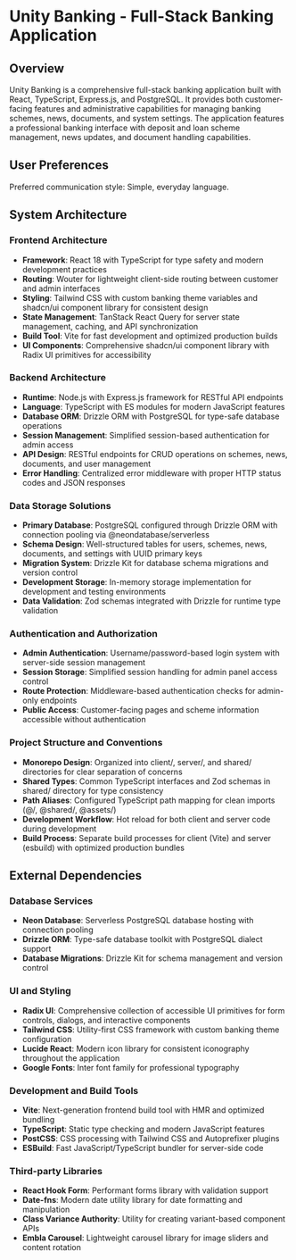 # Unity Banking - Full-Stack Banking Application

## Overview

Unity Banking is a comprehensive full-stack banking application built with React, TypeScript, Express.js, and PostgreSQL. It provides both customer-facing features and administrative capabilities for managing banking schemes, news, documents, and system settings. The application features a professional banking interface with deposit and loan scheme management, news updates, and document handling capabilities.

## User Preferences

Preferred communication style: Simple, everyday language.

## System Architecture

### Frontend Architecture
- **Framework**: React 18 with TypeScript for type safety and modern development practices
- **Routing**: Wouter for lightweight client-side routing between customer and admin interfaces
- **Styling**: Tailwind CSS with custom banking theme variables and shadcn/ui component library for consistent design
- **State Management**: TanStack React Query for server state management, caching, and API synchronization
- **Build Tool**: Vite for fast development and optimized production builds
- **UI Components**: Comprehensive shadcn/ui component library with Radix UI primitives for accessibility

### Backend Architecture
- **Runtime**: Node.js with Express.js framework for RESTful API endpoints
- **Language**: TypeScript with ES modules for modern JavaScript features
- **Database ORM**: Drizzle ORM with PostgreSQL for type-safe database operations
- **Session Management**: Simplified session-based authentication for admin access
- **API Design**: RESTful endpoints for CRUD operations on schemes, news, documents, and user management
- **Error Handling**: Centralized error middleware with proper HTTP status codes and JSON responses

### Data Storage Solutions
- **Primary Database**: PostgreSQL configured through Drizzle ORM with connection pooling via @neondatabase/serverless
- **Schema Design**: Well-structured tables for users, schemes, news, documents, and settings with UUID primary keys
- **Migration System**: Drizzle Kit for database schema migrations and version control
- **Development Storage**: In-memory storage implementation for development and testing environments
- **Data Validation**: Zod schemas integrated with Drizzle for runtime type validation

### Authentication and Authorization
- **Admin Authentication**: Username/password-based login system with server-side session management
- **Session Storage**: Simplified session handling for admin panel access control
- **Route Protection**: Middleware-based authentication checks for admin-only endpoints
- **Public Access**: Customer-facing pages and scheme information accessible without authentication

### Project Structure and Conventions
- **Monorepo Design**: Organized into client/, server/, and shared/ directories for clear separation of concerns
- **Shared Types**: Common TypeScript interfaces and Zod schemas in shared/ directory for type consistency
- **Path Aliases**: Configured TypeScript path mapping for clean imports (@/, @shared/, @assets/)
- **Development Workflow**: Hot reload for both client and server code during development
- **Build Process**: Separate build processes for client (Vite) and server (esbuild) with optimized production bundles

## External Dependencies

### Database Services
- **Neon Database**: Serverless PostgreSQL database hosting with connection pooling
- **Drizzle ORM**: Type-safe database toolkit with PostgreSQL dialect support
- **Database Migrations**: Drizzle Kit for schema management and version control

### UI and Styling
- **Radix UI**: Comprehensive collection of accessible UI primitives for form controls, dialogs, and interactive components
- **Tailwind CSS**: Utility-first CSS framework with custom banking theme configuration
- **Lucide React**: Modern icon library for consistent iconography throughout the application
- **Google Fonts**: Inter font family for professional typography

### Development and Build Tools
- **Vite**: Next-generation frontend build tool with HMR and optimized bundling
- **TypeScript**: Static type checking and modern JavaScript features
- **PostCSS**: CSS processing with Tailwind CSS and Autoprefixer plugins
- **ESBuild**: Fast JavaScript/TypeScript bundler for server-side code

### Third-party Libraries
- **React Hook Form**: Performant forms library with validation support
- **Date-fns**: Modern date utility library for date formatting and manipulation
- **Class Variance Authority**: Utility for creating variant-based component APIs
- **Embla Carousel**: Lightweight carousel library for image sliders and content rotation